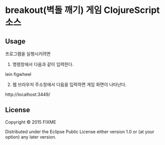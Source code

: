 # breakout(벽돌 깨기) 게임 ClojureScript 소스  

## Usage

프로그램을 실행시키려면 

1) 명령창에서 다음과 같이 입력한다.
 
lein figwheel

2) 웹 브라우저 주소창에서 다음을 입력하면 게임 화면이 나타난다.

http://localhost:3449/

## License

Copyright © 2015 FIXME

Distributed under the Eclipse Public License either version 1.0 or (at
your option) any later version.
